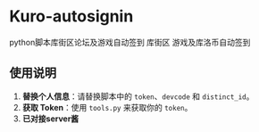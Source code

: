 # Kuro-autosignin
python脚本库街区论坛及游戏自动签到
库街区 游戏及库洛币自动签到

## 使用说明

1. **替换个人信息**：请替换脚本中的 `token`、`devcode` 和 `distinct_id`。
2. **获取 Token**：使用 `tools.py` 来获取你的 `token`。
3. **已对接server酱**
